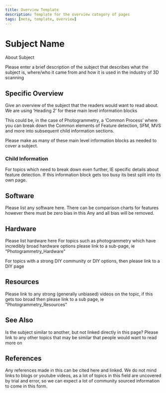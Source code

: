 ```yaml
---
title: Overview Template
description: Template for the overview category of pages
tags: [meta, template, overview]
---
```


# Subject Name

About Subject

Please enter a brief description of the subject that describes what the subject is, where/who it came from and how it is used in the industry of 3D scanning

## Specific Overview

Give an overview of the subject that the readers would want to read about. 
We are using ‘Heading 2’ for these main level information blocks

This could be, in the case of Photogrammetry, a ‘Common Process’ where you can break down the Common elements of Feature detection, SFM, MVS and more into subsequent child information sections.

Please make as many of these main level information blocks as needed to cover a subject.

### Child Information

For topics which need to break down even further, IE specific details about feature detection. 
If this information block gets too busy its best split into its own page.

## Software

Please list any software here. 
There can be comparison charts for features however there must be zero bias in this 
Any and all bias will be removed.

## Hardware

Please list hardware here 
For topics such as photogrammetry which have incredibly broad hardware options please link to a sub-page, ie "Photogrammetry_Hardware"

For topics with a strong DIY community or DIY options, then please link to a DIY page

## Resources

Please link to any strong (generally unbiased) videos on the topic, if this gets too broad then please link to a sub page, ie "Photogrammetry_Resources"

## See Also

Is the subject similar to another, but not linked directly in this page? 
Please link to any other topics that may be similar that people would want to read more on

## References

Any references made in this can be cited here and linked. 
We do not mind links to blogs or youtube videos, as a lot of topics in this field are uncovered by trial and error, so we can expect a lot of community sourced information to come in this form.